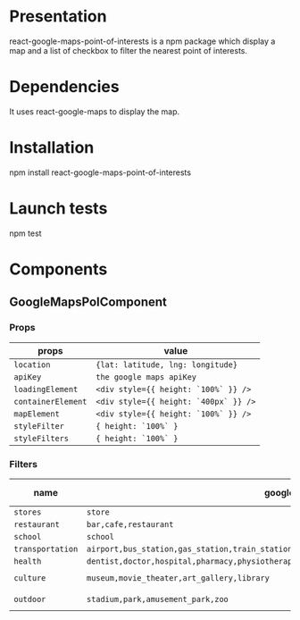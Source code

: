 # Presentation

react-google-maps-point-of-interests is a npm package which display a map and a list of checkbox to filter the nearest point of interests.

# Dependencies

It uses react-google-maps to display the map.

# Installation

npm install react-google-maps-point-of-interests

# Launch tests

npm test

# Components

## GoogleMapsPoIComponent

### Props

| props                         |value                        |
|-------------------------------|-----------------------------|
|`location`            	 	|``` {lat: latitude, lng: longitude} ``` |
|`apiKey`                       |```the google maps apiKey```       |
|`loadingElement`               |```<div style={{ height: `100%` }} />```|
|`containerElement`             |```<div style={{ height: `400px` }} />```|
|`mapElement`                   |```<div style={{ height: `100%` }} />```|
|`styleFilter`                   |```{ height: `100%` }```|
|`styleFilters`                   |```{ height: `100%` }```|

### Filters

| name                         |google maps type| name displayed |
|-------------------------------|-----------------------------|---|
|`stores`            	 	|``` store ``` |`Boutiques`|
|`restaurant`                       |```bar,cafe,restaurant``` |`Restauration`|
|`school`               |```school```|`Ecoles`|
|`transportation`             |`airport,bus_station,gas_station,train_station,transit_station,subway_station,taxi_stand,parking`|`Transports`|
|`health`                   |`dentist,doctor,hospital,pharmacy,physiotherapist`|`Santé`|
|`culture`                   |`museum,movie_theater,art_gallery,library`|`Activités culturelles`|
|`outdoor`                   |`stadium,park,amusement_park,zoo`|`Activités plein air`|
